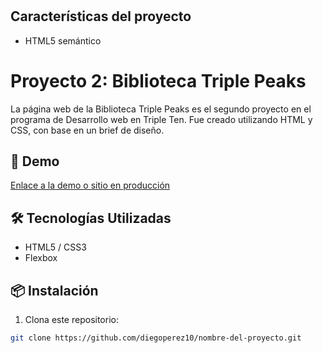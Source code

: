 # 


## Características del proyecto

- HTML5 semántico

# Proyecto 2: Biblioteca Triple Peaks

La página web de la Biblioteca Triple Peaks es el segundo proyecto en el programa de Desarrollo web en Triple Ten. Fue creado utilizando HTML y CSS, con base en un brief de diseño.

## 🚀 Demo

[Enlace a la demo o sitio en producción](https://mi-proyecto.com)  

## 🛠️ Tecnologías Utilizadas

- HTML5 / CSS3
- Flexbox

## 📦 Instalación

1. Clona este repositorio:
```bash
git clone https://github.com/diegoperez10/nombre-del-proyecto.git
